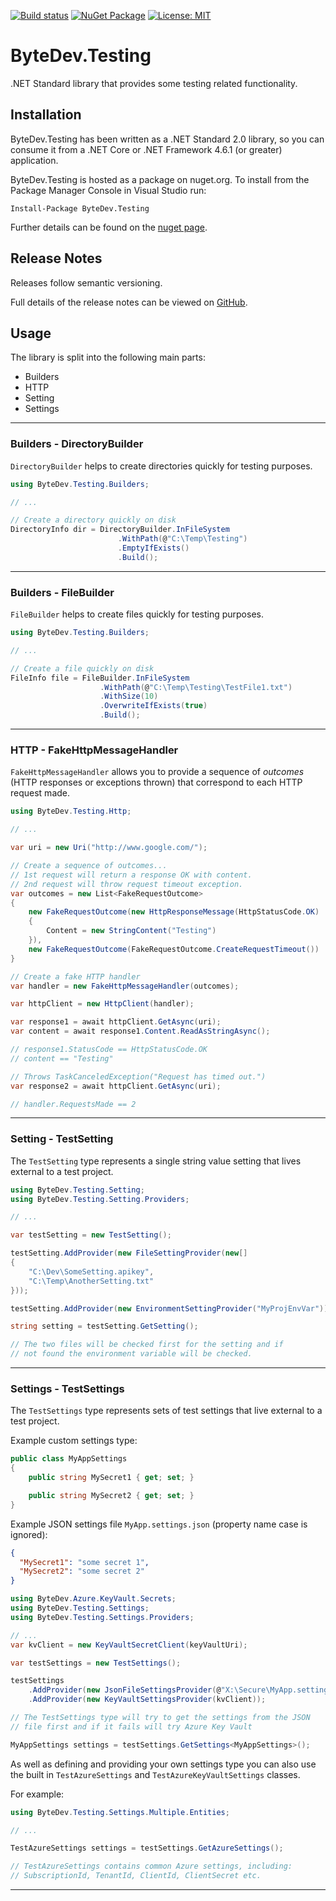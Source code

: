 [![Build status](https://ci.appveyor.com/api/projects/status/github/bytedev/ByteDev.Testing?branch=master&svg=true)](https://ci.appveyor.com/project/bytedev/ByteDev-Testing/branch/master)
[![NuGet Package](https://img.shields.io/nuget/v/ByteDev.Testing.svg)](https://www.nuget.org/packages/ByteDev.Testing)
[![License: MIT](https://img.shields.io/badge/License-MIT-green.svg)](https://github.com/ByteDev/ByteDev.Testing/blob/master/LICENSE)

# ByteDev.Testing

.NET Standard library that provides some testing related functionality.

## Installation

ByteDev.Testing has been written as a .NET Standard 2.0 library, so you can consume it from a .NET Core or .NET Framework 4.6.1 (or greater) application.

ByteDev.Testing is hosted as a package on nuget.org.  To install from the Package Manager Console in Visual Studio run:

`Install-Package ByteDev.Testing`

Further details can be found on the [nuget page](https://www.nuget.org/packages/ByteDev.Testing/).

## Release Notes

Releases follow semantic versioning.

Full details of the release notes can be viewed on [GitHub](https://github.com/ByteDev/ByteDev.Testing/blob/master/docs/RELEASE-NOTES.md).

## Usage

The library is split into the following main parts:
- Builders
- HTTP
- Setting
- Settings

---

### Builders - DirectoryBuilder

`DirectoryBuilder` helps to create directories quickly for testing purposes.

```csharp
using ByteDev.Testing.Builders;

// ...

// Create a directory quickly on disk
DirectoryInfo dir = DirectoryBuilder.InFileSystem
                        .WithPath(@"C:\Temp\Testing")
                        .EmptyIfExists()
                        .Build();
```

---

### Builders - FileBuilder

`FileBuilder` helps to create files quickly for testing purposes.

```csharp
using ByteDev.Testing.Builders;

// ...

// Create a file quickly on disk
FileInfo file = FileBuilder.InFileSystem
                    .WithPath(@"C:\Temp\Testing\TestFile1.txt")
                    .WithSize(10)
                    .OverwriteIfExists(true)
                    .Build();
```

---

### HTTP - FakeHttpMessageHandler

`FakeHttpMessageHandler` allows you to provide a sequence of *outcomes* (HTTP responses or exceptions thrown) that correspond to each HTTP request made.

```csharp
using ByteDev.Testing.Http;

// ...

var uri = new Uri("http://www.google.com/");

// Create a sequence of outcomes...
// 1st request will return a response OK with content.
// 2nd request will throw request timeout exception.
var outcomes = new List<FakeRequestOutcome>
{
    new FakeRequestOutcome(new HttpResponseMessage(HttpStatusCode.OK)
    {
        Content = new StringContent("Testing")
    }),
    new FakeRequestOutcome(FakeRequestOutcome.CreateRequestTimeout())
}

// Create a fake HTTP handler
var handler = new FakeHttpMessageHandler(outcomes);

var httpClient = new HttpClient(handler);

var response1 = await httpClient.GetAsync(uri);
var content = await response1.Content.ReadAsStringAsync();

// response1.StatusCode == HttpStatusCode.OK
// content == "Testing"

// Throws TaskCanceledException("Request has timed out.")
var response2 = await httpClient.GetAsync(uri);

// handler.RequestsMade == 2
```

---

### Setting - TestSetting

The `TestSetting` type represents a single string value setting that lives external to a test project.

```csharp
using ByteDev.Testing.Setting;
using ByteDev.Testing.Setting.Providers;

// ...

var testSetting = new TestSetting();

testSetting.AddProvider(new FileSettingProvider(new[]
{
    "C:\Dev\SomeSetting.apikey",
    "C:\Temp\AnotherSetting.txt"
}));

testSetting.AddProvider(new EnvironmentSettingProvider("MyProjEnvVar"));

string setting = testSetting.GetSetting();

// The two files will be checked first for the setting and if 
// not found the environment variable will be checked.
```

---

### Settings - TestSettings

The `TestSettings` type represents sets of test settings that live external to a test project.

Example custom settings type:

```csharp
public class MyAppSettings
{
    public string MySecret1 { get; set; }

    public string MySecret2 { get; set; }
}
```

Example JSON settings file `MyApp.settings.json` (property name case is ignored):

```json
{
  "MySecret1": "some secret 1",
  "MySecret2": "some secret 2"
}
```

```csharp
using ByteDev.Azure.KeyVault.Secrets;
using ByteDev.Testing.Settings;
using ByteDev.Testing.Settings.Providers;

// ...
var kvClient = new KeyVaultSecretClient(keyVaultUri);

var testSettings = new TestSettings();

testSettings
    .AddProvider(new JsonFileSettingsProvider(@"X:\Secure\MyApp.settings.json"))
    .AddProvider(new KeyVaultSettingsProvider(kvClient));

// The TestSettings type will try to get the settings from the JSON
// file first and if it fails will try Azure Key Vault

MyAppSettings settings = testSettings.GetSettings<MyAppSettings>();
```

As well as defining and providing your own settings type you can also use the built in `TestAzureSettings` and `TestAzureKeyVaultSettings` classes. 

For example:

```csharp
using ByteDev.Testing.Settings.Multiple.Entities;

// ...

TestAzureSettings settings = testSettings.GetAzureSettings();

// TestAzureSettings contains common Azure settings, including:
// SubscriptionId, TenantId, ClientId, ClientSecret etc.
```

---


